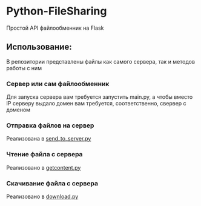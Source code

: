# Python-FileSharing
Простой API файлообменник на Flask

## Использование:
В репозитории представлены файлы как самого сервера, так и методов работы с ним

### Сервер или сам файлообменник
Для запуска сервера вам требуется запустить main.py, а чтобы вместо IP серверу выдало домен вам требуется, соответственно, свервер с доменом

### Отправка файлов на сервер
Реализована в [send_to_server.py](https://github.com/httpshotmaker/Python-FileSharing/blob/main/send_to_server.py)

### Чтение файла с сервера
Реализовано в [getcontent.py](https://github.com/httpshotmaker/Python-FileSharing/blob/main/getcontent.py)

### Скачивание файла с сервера
Реализовано в [download.py](https://github.com/httpshotmaker/Python-FileSharing/blob/main/download.py)
